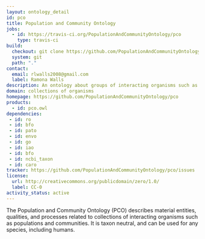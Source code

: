 ```yaml
---
layout: ontology_detail
id: pco
title: Population and Community Ontology
jobs:
  - id: https://travis-ci.org/PopulationAndCommunityOntology/pco
    type: travis-ci
build:
  checkout: git clone https://github.com/PopulationAndCommunityOntology/pco.git
  system: git
  path: "."
contact:
  email: rlwalls2008@gmail.com
  label: Ramona Walls
description: An ontology about groups of interacting organisms such as populations and communities
domain: collections of organisms
homepage: https://github.com/PopulationAndCommunityOntology/pco
products:
  - id: pco.owl
dependencies:
 - id: ro
 - id: bfo
 - id: pato
 - id: envo
 - id: go
 - id: iao
 - id: bfo
 - id: ncbi_taxon
 - id: caro
tracker: https://github.com/PopulationAndCommunityOntology/pco/issues
license:
  url: http://creativecommons.org/publicdomain/zero/1.0/
  label: CC-0
activity_status: active
---
```


The Population and Community Ontology (PCO) describes material entities, qualities, and processes related to collections of interacting organisms such as populations and communities. It is taxon neutral, and can be used for any species, including humans.
